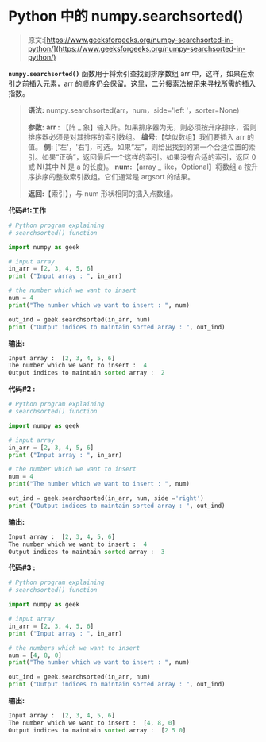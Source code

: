 # Python 中的 numpy.searchsorted()

> 原文:[https://www.geeksforgeeks.org/numpy-searchsorted-in-python/](https://www.geeksforgeeks.org/numpy-searchsorted-in-python/)

**`numpy.searchsorted()`** 函数用于将索引查找到排序数组 arr 中，这样，如果在索引之前插入元素，arr 的顺序仍会保留。这里，二分搜索法被用来寻找所需的插入指数。

> **语法:** numpy.searchsorted(arr，num，side='left '，sorter=None)
> 
> **参数:**
> **arr :** 【阵 _ 象】输入阵。如果排序器为无，则必须按升序排序，否则排序器必须是对其排序的索引数组。
> **编号:**【类似数组】我们要插入 arr 的值。
> **侧:** ['左'，'右']，可选。如果“左”，则给出找到的第一个合适位置的索引。如果“正确”，返回最后一个这样的索引。如果没有合适的索引，返回 0 或 N(其中 N 是 a 的长度)。
> **num:**【array _ like，Optional】将数组 a 按升序排序的整数索引数组。它们通常是 argsort 的结果。
> 
> **返回:**【索引】，与 num 形状相同的插入点数组。

**代码#1:工作**

```py
# Python program explaining
# searchsorted() function

import numpy as geek

# input array
in_arr = [2, 3, 4, 5, 6]
print ("Input array : ", in_arr)

# the number which we want to insert
num = 4
print("The number which we want to insert : ", num) 

out_ind = geek.searchsorted(in_arr, num) 
print ("Output indices to maintain sorted array : ", out_ind)
```

**输出:**

```py
Input array :  [2, 3, 4, 5, 6]
The number which we want to insert :  4
Output indices to maintain sorted array :  2

```

**代码#2 :**

```py
# Python program explaining
# searchsorted() function

import numpy as geek

# input array
in_arr = [2, 3, 4, 5, 6]
print ("Input array : ", in_arr)

# the number which we want to insert
num = 4
print("The number which we want to insert : ", num)   

out_ind = geek.searchsorted(in_arr, num, side ='right') 
print ("Output indices to maintain sorted array : ", out_ind)
```

**输出:**

```py
Input array :  [2, 3, 4, 5, 6]
The number which we want to insert :  4
Output indices to maintain sorted array :  3

```

**代码#3 :**

```py
# Python program explaining
# searchsorted() function

import numpy as geek

# input array
in_arr = [2, 3, 4, 5, 6]
print ("Input array : ", in_arr)

# the numbers which we want to insert
num = [4, 8, 0]
print("The number which we want to insert : ", num)   

out_ind = geek.searchsorted(in_arr, num) 
print ("Output indices to maintain sorted array : ", out_ind)
```

**输出:**

```py
Input array :  [2, 3, 4, 5, 6]
The number which we want to insert :  [4, 8, 0]
Output indices to maintain sorted array :  [2 5 0]

```